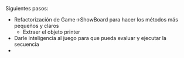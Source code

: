 Siguientes pasos:
- Refactorización de Game->ShowBoard para hacer los métodos más pequeños y claros
  - Extraer el objeto printer
- Darle inteligencia al juego para que pueda evaluar y ejecutar la secuencia
- 